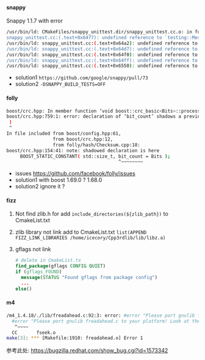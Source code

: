 #### snappy

Snappy 1.1.7 with error

```bash
/usr/bin/ld: CMakeFiles/snappy_unittest.dir/snappy_unittest.cc.o: in function `snappy::Snappy_ZeroOffsetCopy_Test::TestBody()':
snappy_unittest.cc:(.text+0x6477): undefined reference to `testing::Message::Message()'
/usr/bin/ld: snappy_unittest.cc:(.text+0x64a2): undefined reference to `testing::internal::GetBoolAssertionFailureMessage[abi:cxx11](testing::AssertionResult const&, char const*, char const*, char const*)'
/usr/bin/ld: snappy_unittest.cc:(.text+0x64d7): undefined reference to `testing::internal::AssertHelper::AssertHelper(testing::TestPartResult::Type, char const*, int, char const*)'
/usr/bin/ld: snappy_unittest.cc:(.text+0x64f0): undefined reference to `testing::internal::AssertHelper::operator=(testing::Message const&) const'
/usr/bin/ld: snappy_unittest.cc:(.text+0x64ff): undefined reference to `testing::internal::AssertHelper::~AssertHelper()'
/usr/bin/ld: snappy_unittest.cc:(.text+0x6550): undefined reference to `testing::internal::AssertHelper::~AssertHelper()'

```

- solution1 `https://github.com/google/snappy/pull/73`
- solution2 `-DSNAPPY_BUILD_TESTS=OFF`

#### folly

```bash
boost/crc.hpp: In member function ‘void boost::crc_basic<Bits>::process_bits(unsigned char, std::size_t)’:
boost/crc.hpp:759:1: error: declaration of ‘bit_count’ shadows a previous local [-Werror=shadow=compatible-local]
 )
 ^
In file included from boost/config.hpp:61,
                 from boost/crc.hpp:12,
                 from folly/hash/Checksum.cpp:18:
boost/crc.hpp:154:41: note: shadowed declaration is here
     BOOST_STATIC_CONSTANT( std::size_t, bit_count = Bits );
                                         ^~~~~~~~~
```

- issues https://github.com/facebook/folly/issues
- solution1 with boost 1.69.0 ? 1.68.0
- solution2 ignore it ?

#### fizz

1. Not find zlib.h
    for add `include_directories(${zlib_path})` to CmakeList.txt
2. zlib library not link
    add to CmakeList.txt
    `list(APPEND FIZZ_LINK_LIBRARIES /home/icecory/Cpp3rdlib/lib/libz.a)`
3. gflags not link

    ```cmake
    # delete in CmakeList.tx
    find_package(gflags CONFIG QUIET)
    if (gflags_FOUND)
      message(STATUS "Found gflags from package config")
      ...
    else()
    ```

#### m4

```bash
/m4_1.4.18/./lib/freadahead.c:92:3: error: #error "Please port gnulib freadahead.c to your platform! Look at the definition of fflush, fread, ungetc on your system, then report this to bug-gnulib."
  #error "Please port gnulib freadahead.c to your platform! Look at the definition of fflush, fread, ungetc on your system, then report this to bug-gnulib."
   ^~~~~
  CC       fseek.o
make[3]: *** [Makefile:1910: freadahead.o] Error 1
```

参考此处: https://bugzilla.redhat.com/show_bug.cgi?id=1573342
